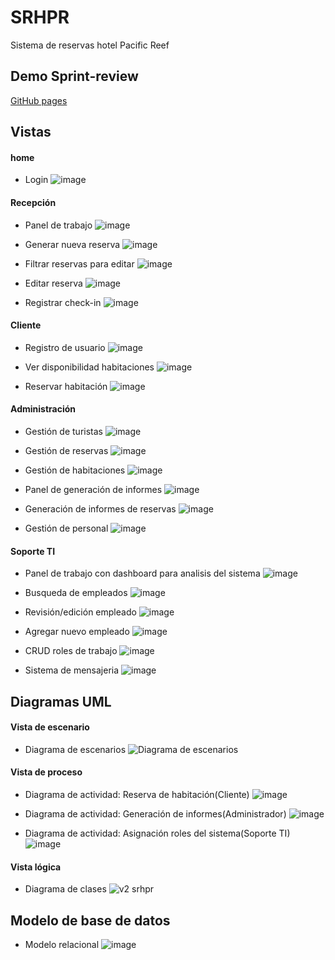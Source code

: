 
# SRHPR

Sistema de reservas hotel Pacific Reef



## Demo Sprint-review

[GitHub pages](www.google.com)


## Vistas

#### home
- Login
  ![image](https://github.com/IsWladi/SRHPR-maqueta/assets/133131317/1c5f1865-5f47-4e3b-81f0-76a3753544fa)

#### Recepción
- Panel de trabajo
  ![image](https://github.com/IsWladi/SRHPR-maqueta/assets/133131317/22c60340-0dbe-48d0-81a3-3b1283114d3d)

- Generar nueva reserva
  ![image](https://github.com/IsWladi/SRHPR-maqueta/assets/133131317/39fbf094-58aa-4da2-809b-eb7663a30a4c)

- Filtrar reservas para editar
  ![image](https://github.com/IsWladi/SRHPR-maqueta/assets/133131317/1fd9d852-ec85-4088-a300-6331358082f5)

- Editar reserva
  ![image](https://github.com/IsWladi/SRHPR-maqueta/assets/133131317/e09c5743-18d0-4777-9c5a-49d0fdbec094)

- Registrar check-in
![image](https://github.com/IsWladi/SRHPR-maqueta/assets/133131317/22d3ed81-3e77-4c0c-b63f-9f4b28a3de9d)

#### Cliente
- Registro de usuario
  ![image](https://github.com/IsWladi/SRHPR-maqueta/assets/133131317/14dafab5-42c0-4b7f-8c34-1620bf5067f2)

- Ver disponibilidad habitaciones
  ![image](https://github.com/IsWladi/SRHPR-maqueta/assets/133131317/5d97fb4f-0bc7-4de7-a660-c48a109b877e)

- Reservar habitación
  ![image](https://github.com/IsWladi/SRHPR-maqueta/assets/133131317/5c79dbcc-4f12-4853-91b2-a23858be1125)


#### Administración
- Gestión de turistas
  ![image](https://github.com/IsWladi/SRHPR-maqueta/assets/133131317/0081c3b7-11e4-429d-9d8c-0183812d9563)

- Gestión de reservas
  ![image](https://github.com/IsWladi/SRHPR-maqueta/assets/133131317/9f27ba39-5a6c-46e5-bd51-faf1b566763a)

- Gestión de habitaciones
  ![image](https://github.com/IsWladi/SRHPR-maqueta/assets/133131317/04766bc0-1b0e-4627-9b33-25190e0ed169)

- Panel de generación de informes
  ![image](https://github.com/IsWladi/SRHPR-maqueta/assets/133131317/c034c07c-edf8-42b5-9cc3-026931047da6)

- Generación de informes de reservas
  ![image](https://github.com/IsWladi/SRHPR-maqueta/assets/133131317/9f3a8e2c-5b51-4f5b-94ba-e95ce82e4870)

- Gestión de personal
  ![image](https://github.com/IsWladi/SRHPR-maqueta/assets/133131317/bc6ec0b3-3c97-440f-b43e-140fd38fcd69)


#### Soporte TI
- Panel de trabajo con dashboard para analisis del sistema
  ![image](https://github.com/IsWladi/SRHPR-maqueta/assets/133131317/44ae178f-8406-4edc-b0f3-beaaf799671b)

- Busqueda de empleados
  ![image](https://github.com/IsWladi/SRHPR-maqueta/assets/133131317/ac21cff0-74df-4e2b-b269-70e908dded44)

- Revisión/edición empleado
  ![image](https://github.com/IsWladi/SRHPR-maqueta/assets/133131317/e20c5c23-2ea7-4771-b697-f321e6eed5e3)

- Agregar nuevo empleado
  ![image](https://github.com/IsWladi/SRHPR-maqueta/assets/133131317/f19fd6d1-cdee-4e34-9c75-145777b1b25a)

- CRUD roles de trabajo
  ![image](https://github.com/IsWladi/SRHPR-maqueta/assets/133131317/d407dd6a-9270-4ad6-bb7c-a236ac1ff904)

- Sistema de mensajeria
  ![image](https://github.com/IsWladi/SRHPR-maqueta/assets/133131317/90cc9f0e-9968-4c01-bfec-e18d66e6d216)

  
## Diagramas UML
#### Vista de escenario
- Diagrama de escenarios
  ![Diagrama de escenarios](https://github.com/IsWladi/SRHPR-maqueta/assets/133131317/2a2a1525-a9ce-4a1f-bde9-6f5be8ac6a1e)

#### Vista de proceso
- Diagrama de actividad: Reserva de habitación(Cliente)
  ![image](https://github.com/IsWladi/SRHPR-maqueta/assets/133131317/87420b55-111f-4e3b-9d0c-661356b6f25c)

- Diagrama de actividad: Generación de informes(Administrador)
  ![image](https://github.com/IsWladi/SRHPR-maqueta/assets/133131317/e390b526-2d2a-4569-a1a3-75088c65dc4e)

- Diagrama de actividad: Asignación roles del sistema(Soporte TI)
  ![image](https://github.com/IsWladi/SRHPR-maqueta/assets/133131317/c873387d-b12d-4e6d-bd85-b1c54ac4e450)

#### Vista lógica 
- Diagrama de clases
  ![v2 srhpr](https://github.com/IsWladi/SRHPR-maqueta/assets/133131317/dc7a1355-63e4-40c9-9a66-8a35306895d5)

## Modelo de base de datos
- Modelo relacional
  ![image](https://github.com/IsWladi/SRHPR-maqueta/assets/133131317/75bef4e3-2468-427f-9ad0-1c352c14aa70)

